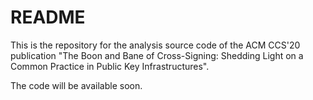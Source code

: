 # README

This is the repository for the analysis source code of the ACM CCS'20 publication "The Boon and Bane of Cross-Signing: Shedding Light on a Common Practice in Public Key Infrastructures".

The code will be available soon.
